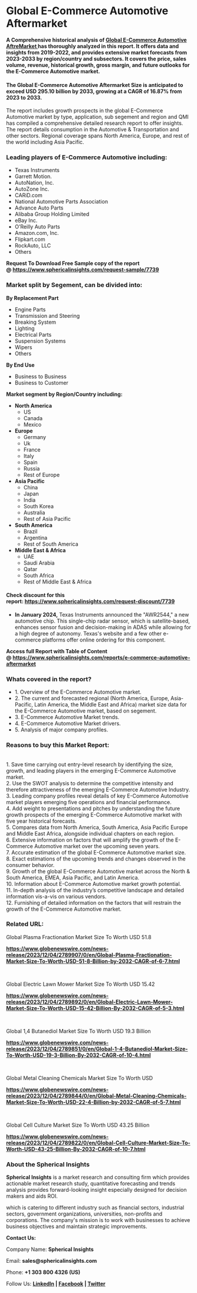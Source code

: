 <h1 class="news-post-title">Global E-Commerce Automotive Aftermarket</h1>
<p><strong>A Comprehensive historical analysis of&nbsp;<a href="https://www.sphericalinsights.com/reports/e-commerce-automotive-aftermarket" target="_blank" rel="noreferrer noopener">Global E-Commerce Automotive AftreMarket&nbsp;</a>has thoroughly analyzed in this report. It offers data and insights from 2019-2022, and provides extensive market forecasts from 2023-2033 by region/country and subsectors. It covers the price, sales volume, revenue, historical growth, gross margin, and future outlooks for the E-Commerce Automotive market.</strong></p>
<h4><strong>The Global E-Commerce Automotive Aftermarket Size is anticipated to exceed USD 295.10 billion by 2033, growing at a CAGR of 16.87% from 2023 to 2033.</strong></h4>
<p>The report includes growth prospects in the global E-Commerce Automotive market by type, application, sub segement and region and QMI has compiled a comprehensive detailed research report to offer insights. The report details consumption in the Automotive &amp; Transportation and other sectors. Regional coverage spans North America, Europe, and rest of the world including Asia Pacific.</p>
<h3><strong>Leading players of E-Commerce Automotive including:</strong></h3>
<ul>
<li>Texas Instruments</li>
<li>Garrett Motion.</li>
<li>AutoNation, Inc.</li>
<li>AutoZone Inc.</li>
<li>CARiD.com</li>
<li>National Automotive Parts Association</li>
<li>Advance Auto Parts</li>
<li>Alibaba Group Holding Limited</li>
<li>eBay Inc.</li>
<li>O&rsquo;Reilly Auto Parts</li>
<li>Amazon.com, Inc.</li>
<li>Flipkart.com</li>
<li>RockAuto, LLC</li>
<li>Others &nbsp;</li>
</ul>
<p><strong>Request To Download Free Sample copy of the report @&nbsp;<a href="https://www.sphericalinsights.com/request-sample/7739">https://www.sphericalinsights.com/request-sample/7739</a></strong></p>
<h3><strong>Market split by Segement, can be divided into:</strong></h3>
<p><strong>By Replacement Part &nbsp;</strong></p>
<ul>
<li>Engine Parts</li>
<li>Transmission and Steering</li>
<li>Breaking System</li>
<li>Lighting</li>
<li>Electrical Parts</li>
<li>Suspension Systems</li>
<li>Wipers</li>
<li>Others</li>
</ul>
<p><strong>By</strong><strong>&nbsp;End Use</strong></p>
<ul>
<li>Business to Business</li>
<li>Business to Customer</li>
</ul>
<p><strong>Market segment by Region/Country including:</strong></p>
<ul>
<li><strong>North America</strong>
<ul>
<li>US</li>
<li>Canada</li>
<li>Mexico</li>
</ul>
</li>
<li><strong>Europe</strong>
<ul>
<li>Germany</li>
<li>Uk</li>
<li>France</li>
<li>Italy</li>
<li>Spain</li>
<li>Russia</li>
<li>Rest of Europe</li>
</ul>
</li>
<li><strong>Asia Pacific</strong>
<ul>
<li>China</li>
<li>Japan</li>
<li>India</li>
<li>South Korea</li>
<li>Australia</li>
<li>Rest of Asia Pacific</li>
</ul>
</li>
<li><strong>South America</strong>
<ul>
<li>Brazil</li>
<li>Argentina</li>
<li>Rest of South America</li>
</ul>
</li>
<li><strong>Middle East &amp; Africa</strong>
<ul>
<li>UAE</li>
<li>Saudi Arabia</li>
<li>Qatar</li>
<li>South Africa</li>
<li>Rest of Middle East &amp; Africa</li>
</ul>
</li>
</ul>
<h4>Check discount for this report:&nbsp;<a href="https://www.sphericalinsights.com/request-discount/7739">https://www.sphericalinsights.com/request-discount/7739</a></h4>
<ul>
<li><strong>In January 2024,</strong>&nbsp;Texas Instruments announced the "AWR2544," a new automotive chip. This single-chip radar sensor, which is satellite-based, enhances sensor fusion and decision-making in ADAS while allowing for a high degree of autonomy. Texas's website and a few other e-commerce platforms offer online ordering for this component.&nbsp;&nbsp;</li>
</ul>
<p><strong>Access full Report with Table of Content @&nbsp;<a href="https://www.sphericalinsights.com/reports/e-commerce-automotive-aftermarket">https://www.sphericalinsights.com/reports/e-commerce-automotive-aftermarket</a>&nbsp;</strong></p>
<h3><strong>Whats covered in the report?</strong></h3>
<ul>
<li>1. Overview of the E-Commerce Automotive market.</li>
<li>2. The current and forecasted regional (North America, Europe, Asia-Pacific, Latin America, the Middle East and Africa) market size data for the E-Commerce Automotive market, based on segement.</li>
<li>3. E-Commerce Automotive Market trends.</li>
<li>4. E-Commerce Automotive Market drivers.</li>
<li>5. Analysis of major company profiles.</li>
</ul>
<h3><strong>Reasons to buy this Market Report:</strong></h3>
<p><br />1. Save time carrying out entry-level research by identifying the size, growth, and leading players in the emerging E-Commerce Automotive market.<br />2. Use the SWOT analysis to determine the competitive intensity and therefore attractiveness of the emerging E-Commerce Automotive Industry.<br />3. Leading company profiles reveal details of key E-Commerce Automotive market players emerging five operations and financial performance.<br />4. Add weight to presentations and pitches by understanding the future growth prospects of the emerging E-Commerce Automotive market with five year historical forecasts.<br />5. Compares data from North America, South America, Asia Pacific Europe and Middle East Africa, alongside individual chapters on each region.<br />6. Extensive information on factors that will amplify the growth of the E-Commerce Automotive market over the upcoming seven years.<br />7. Accurate estimation of the global E-Commerce Automotive market size.<br />8. Exact estimations of the upcoming trends and changes observed in the consumer behavior.<br />9. Growth of the global E-Commerce Automotive market across the North &amp; South America, EMEA, Asia Pacific, and Latin America.<br />10. Information about E-Commerce Automotive market growth potential.<br />11. In-depth analysis of the industry&rsquo;s competitive landscape and detailed information vis-a-vis on various vendors.<br />12. Furnishing of detailed information on the factors that will restrain the growth of the E-Commerce Automotive market.</p>
<h3><strong>Related URL:</strong></h3>
<p>Global Plasma Fractionation Market Size To Worth USD 51.8</p>
<p><strong><a href="https://www.globenewswire.com/news-release/2023/12/04/2789907/0/en/Global-Plasma-Fractionation-Market-Size-To-Worth-USD-51-8-Billion-by-2032-CAGR-of-6-7.html">https://www.globenewswire.com/news-release/2023/12/04/2789907/0/en/Global-Plasma-Fractionation-Market-Size-To-Worth-USD-51-8-Billion-by-2032-CAGR-of-6-7.html</a>&nbsp;</strong></p>
<p>&nbsp;</p>
<p>Global Electric Lawn Mower Market Size To Worth USD 15.42</p>
<p><strong><a href="https://www.globenewswire.com/news-release/2023/12/04/2789892/0/en/Global-Electric-Lawn-Mower-Market-Size-To-Worth-USD-15-42-Billion-By-2032-CAGR-of-5-3.html">https://www.globenewswire.com/news-release/2023/12/04/2789892/0/en/Global-Electric-Lawn-Mower-Market-Size-To-Worth-USD-15-42-Billion-By-2032-CAGR-of-5-3.html</a>&nbsp;</strong></p>
<p>&nbsp;</p>
<p>Global 1,4 Butanediol Market Size To Worth USD 19.3 Billion</p>
<p><strong><a href="https://www.globenewswire.com/news-release/2023/12/04/2789851/0/en/Global-1-4-Butanediol-Market-Size-To-Worth-USD-19-3-Billion-By-2032-CAGR-of-10-4.html">https://www.globenewswire.com/news-release/2023/12/04/2789851/0/en/Global-1-4-Butanediol-Market-Size-To-Worth-USD-19-3-Billion-By-2032-CAGR-of-10-4.html</a>&nbsp;</strong></p>
<p>&nbsp;</p>
<p>Global Metal Cleaning Chemicals Market Size To Worth USD</p>
<p><strong><a href="https://www.globenewswire.com/news-release/2023/12/04/2789844/0/en/Global-Metal-Cleaning-Chemicals-Market-Size-To-Worth-USD-22-4-Billion-by-2032-CAGR-of-5-7.html">https://www.globenewswire.com/news-release/2023/12/04/2789844/0/en/Global-Metal-Cleaning-Chemicals-Market-Size-To-Worth-USD-22-4-Billion-by-2032-CAGR-of-5-7.html</a>&nbsp;</strong></p>
<p>&nbsp;</p>
<p>Global Cell Culture Market Size To Worth USD 43.25 Billion</p>
<p><strong><a href="https://www.globenewswire.com/news-release/2023/12/04/2789822/0/en/Global-Cell-Culture-Market-Size-To-Worth-USD-43-25-Billion-By-2032-CAGR-of-10-7.html">https://www.globenewswire.com/news-release/2023/12/04/2789822/0/en/Global-Cell-Culture-Market-Size-To-Worth-USD-43-25-Billion-By-2032-CAGR-of-10-7.html</a>&nbsp;</strong></p>
<h3><strong>About the Spherical Insights</strong></h3>
<p><strong>Spherical Insights</strong>&nbsp;is a market research and consulting firm which provides actionable market research study, quantitative forecasting and trends analysis provides forward-looking insight especially designed for decision makers and aids ROI.</p>
<p>which is catering to different industry such as financial sectors, industrial sectors, government organizations, universities, non-profits and corporations. The company's mission is to work with businesses to achieve business objectives and maintain strategic improvements.</p>
<p><strong>Contact Us:</strong></p>
<p>Company Name:&nbsp;<strong>Spherical Insights</strong></p>
<p>Email:&nbsp;<strong>sales@sphericalinsights.com</strong></p>
<p>Phone:&nbsp;<strong>+1 303 800 4326 (US)</strong></p>
<p>Follow Us:&nbsp;<strong><a href="https://www.linkedin.com/company/spherical-insight/"><u>LinkedIn</u></a>&nbsp;|&nbsp;<a href="https://www.facebook.com/sphericalinsights22"><u>Facebook</u></a>&nbsp;|&nbsp;<a href="https://twitter.com/SInsights_US"><u>Twitter</u></a></strong></p>
